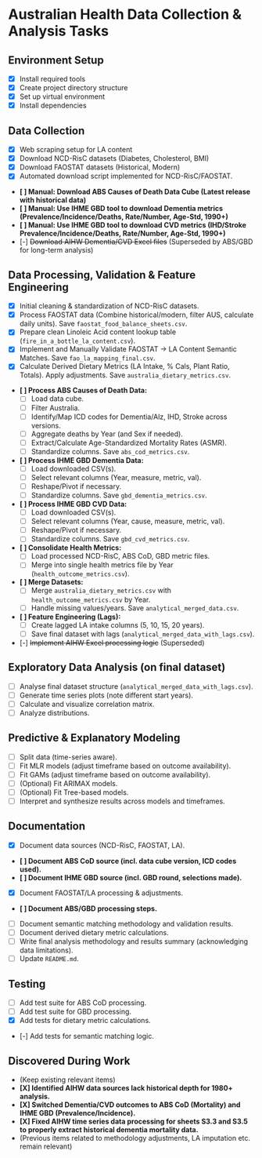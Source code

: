 # Australian Health Data Collection & Analysis Tasks

## Environment Setup

* [X] Install required tools
* [X] Create project directory structure
* [X] Set up virtual environment
* [X] Install dependencies

## Data Collection

* [X] Web scraping setup for LA content
* [X] Download NCD-RisC datasets (Diabetes, Cholesterol, BMI)
* [X] Download FAOSTAT datasets (Historical, Modern)
* [X] Automated download script implemented for NCD-RisC/FAOSTAT.

* **[ ] Manual: Download ABS Causes of Death Data Cube (Latest release with historical data)**
* **[ ] Manual: Use IHME GBD tool to download Dementia metrics (Prevalence/Incidence/Deaths, Rate/Number, Age-Std, 1990+)**
* **[ ] Manual: Use IHME GBD tool to download CVD metrics (IHD/Stroke Prevalence/Incidence/Deaths, Rate/Number, Age-Std, 1990+)**
* [-] ~~Download AIHW Dementia/CVD Excel files~~ (Superseded by ABS/GBD for long-term analysis)

## Data Processing, Validation & Feature Engineering

* [X] Initial cleaning & standardization of NCD-RisC datasets.
* [X] Process FAOSTAT data (Combine historical/modern, filter AUS, calculate daily units). Save `faostat_food_balance_sheets.csv`.
* [X] Prepare clean Linoleic Acid content lookup table (`fire_in_a_bottle_la_content.csv`).
* [X] Implement and Manually Validate FAOSTAT -> LA Content Semantic Matches. Save `fao_la_mapping_final.csv`.
* [X] Calculate Derived Dietary Metrics (LA Intake, % Cals, Plant Ratio, Totals). Apply adjustments. Save `australia_dietary_metrics.csv`.

* **[ ] Process ABS Causes of Death Data:**
  * [ ] Load data cube.
  * [ ] Filter Australia.
  * [ ] Identify/Map ICD codes for Dementia/Alz, IHD, Stroke across versions.
  * [ ] Aggregate deaths by Year (and Sex if needed).
  * [ ] Extract/Calculate Age-Standardized Mortality Rates (ASMR).
  * [ ] Standardize columns. Save `abs_cod_metrics.csv`.
* **[ ] Process IHME GBD Dementia Data:**
  * [ ] Load downloaded CSV(s).
  * [ ] Select relevant columns (Year, measure, metric, val).
  * [ ] Reshape/Pivot if necessary.
  * [ ] Standardize columns. Save `gbd_dementia_metrics.csv`.
* **[ ] Process IHME GBD CVD Data:**
  * [ ] Load downloaded CSV(s).
  * [ ] Select relevant columns (Year, cause, measure, metric, val).
  * [ ] Reshape/Pivot if necessary.
  * [ ] Standardize columns. Save `gbd_cvd_metrics.csv`.
* **[ ] Consolidate Health Metrics:**
  * [ ] Load processed NCD-RisC, ABS CoD, GBD metric files.
  * [ ] Merge into single health metrics file by Year (`health_outcome_metrics.csv`).
* **[ ] Merge Datasets:**
  * [ ] Merge `australia_dietary_metrics.csv` with `health_outcome_metrics.csv` by Year.
  * [ ] Handle missing values/years. Save `analytical_merged_data.csv`.
* **[ ] Feature Engineering (Lags):**
  * [ ] Create lagged LA intake columns (5, 10, 15, 20 years).
  * [ ] Save final dataset with lags (`analytical_merged_data_with_lags.csv`).
* [-] ~~Implement AIHW Excel processing logic~~ (Superseded)

## Exploratory Data Analysis (on final dataset)

* [ ] Analyse final dataset structure (`analytical_merged_data_with_lags.csv`).
* [ ] Generate time series plots (note different start years).
* [ ] Calculate and visualize correlation matrix.
* [ ] Analyze distributions.

## Predictive & Explanatory Modeling

* [ ] Split data (time-series aware).
* [ ] Fit MLR models (adjust timeframe based on outcome availability).
* [ ] Fit GAMs (adjust timeframe based on outcome availability).
* [ ] (Optional) Fit ARIMAX models.
* [ ] (Optional) Fit Tree-based models.
* [ ] Interpret and synthesize results across models and timeframes.

## Documentation

* [X] Document data sources (NCD-RisC, FAOSTAT, LA).

* **[ ] Document ABS CoD source (incl. data cube version, ICD codes used).**
* **[ ] Document IHME GBD source (incl. GBD round, selections made).**

* [X] Document FAOSTAT/LA processing & adjustments.

* **[ ] Document ABS/GBD processing steps.**

* [ ] Document semantic matching methodology and validation results.
* [ ] Document derived dietary metric calculations.
* [ ] Write final analysis methodology and results summary (acknowledging data limitations).
* [ ] Update `README.md`.

## Testing

* [ ] Add test suite for ABS CoD processing.
* [ ] Add test suite for GBD processing.
* [X] Add tests for dietary metric calculations.

* [-] Add tests for semantic matching logic.

## Discovered During Work

* (Keep existing relevant items)
* **[X] Identified AIHW data sources lack historical depth for 1980+ analysis.**
* **[X] Switched Dementia/CVD outcomes to ABS CoD (Mortality) and IHME GBD (Prevalence/Incidence).**
* **[X] Fixed AIHW time series data processing for sheets S3.3 and S3.5 to properly extract historical dementia mortality data.**
* (Previous items related to methodology adjustments, LA imputation etc. remain relevant)
